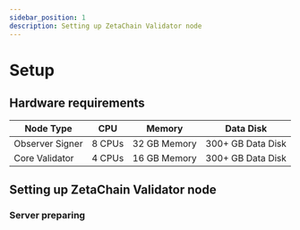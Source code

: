 ```yaml
---
sidebar_position: 1
description: Setting up ZetaChain Validator node
---
```


# Setup

## Hardware requirements

| Node Type       | CPU         | Memory        | Data Disk         | 
| --------------- | ----------- | ------------- | ----------------  |
| Observer Signer | 8 CPUs      | 32 GB Memory  | 300+ GB Data Disk | 
| Core Validator	| 4 CPUs	    | 16 GB Memory  | 300+ GB Data Disk | 

## Setting up ZetaChain Validator node

### Server preparing
